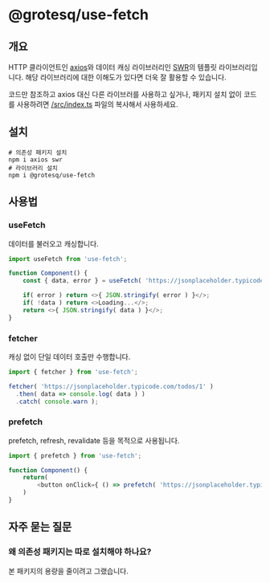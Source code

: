 # @grotesq/use-fetch

## 개요

HTTP 클라이언트인 [axios](https://github.com/axios/axios)와 데이터 캐싱 라이브러리인 [SWR](https://swr.vercel.app)의 템플릿 라이브러리입니다. 해당 라이브러리에 대한 이해도가 있다면 더욱 잘 활용할 수 있습니다.

코드만 참조하고 axios 대신 다른 라이브러를 사용하고 싶거나, 패키지 설치 없이 코드를 사용하려면 [/src/index.ts](/src/index.ts) 파일의 복사해서 사용하세요.

## 설치

```shell
# 의존성 패키지 설치
npm i axios swr
# 라이브러리 설치
npm i @grotesq/use-fetch
```

## 사용법

### useFetch

데이터를 불러오고 캐싱합니다.

```js
import useFetch from 'use-fetch';

function Component() {
    const { data, error } = useFetch( 'https://jsonplaceholder.typicode.com/todos/1' );

    if( error ) return <>{ JSON.stringify( error ) }</>;
    if( !data ) return <>Loading...</>;
    return <>{ JSON.stringify( data ) }</>;
}
```

### fetcher

캐싱 없이 단일 데이터 호출만 수행합니다.

```js
import { fetcher } from 'use-fetch';

fetcher( 'https://jsonplaceholder.typicode.com/todos/1' )
  .then( data => console.log( data ) )
  .catch( console.warn );
```

### prefetch

prefetch, refresh, revalidate 등을 목적으로 사용됩니다.

```js
import { prefetch } from 'use-fetch';

function Component() {
    return(
        <button onClick={ () => prefetch( 'https://jsonplaceholder.typicode.com/todos/1' )}>Refresh</button>
    )
}
```

## 자주 묻는 질문

### 왜 의존성 패키지는 따로 설치해야 하나요?
본 패키지의 용량을 줄이려고 그랬습니다.
